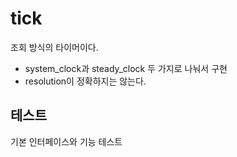 # tick 

조회 방식의 타이머이다. 
- system_clock과 steady_clock 두 가지로 나눠서 구현 
- resolution이 정확하지는 않는다. 


## 테스트 

기본 인터페이스와 기능 테스트 

